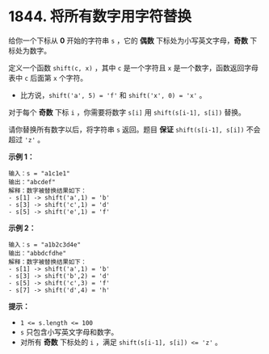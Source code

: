 # 1844. 将所有数字用字符替换

给你一个下标从 **0** 开始的字符串 `s` ，它的 **偶数** 下标处为小写英文字母，**奇数** 下标处为数字。

定义一个函数 `shift(c, x)` ，其中 `c` 是一个字符且 `x` 是一个数字，函数返回字母表中 `c` 后面第 `x` 个字符。

- 比方说，`shift('a', 5) = 'f'` 和 `shift('x', 0) = 'x'` 。

对于每个 **奇数** 下标 `i` ，你需要将数字 `s[i]` 用 `shift(s[i-1], s[i])` 替换。

请你替换所有数字以后，将字符串 `s` 返回。题目 **保证** `shift(s[i-1], s[i])` 不会超过 `'z'` 。

**示例 1：**

```()
输入：s = "a1c1e1"
输出："abcdef"
解释：数字被替换结果如下：
- s[1] -> shift('a',1) = 'b'
- s[3] -> shift('c',1) = 'd'
- s[5] -> shift('e',1) = 'f'
```

**示例 2：**

```()
输入：s = "a1b2c3d4e"
输出："abbdcfdhe"
解释：数字被替换结果如下：
- s[1] -> shift('a',1) = 'b'
- s[3] -> shift('b',2) = 'd'
- s[5] -> shift('c',3) = 'f'
- s[7] -> shift('d',4) = 'h'
```

**提示：**

- `1 <= s.length <= 100`
- `s` 只包含小写英文字母和数字。
- 对所有 **奇数** 下标处的 `i` ，满足 `shift(s[i-1], s[i]) <= 'z'` 。

